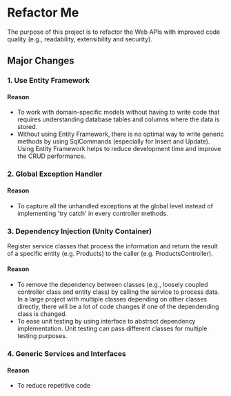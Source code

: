 # Refactor Me

The purpose of this project is to refactor the Web APIs with improved code quality (e.g., readability, extensibility and security).

## Major Changes

### 1. Use Entity Framework

#### Reason

* To work with domain-specific models without having to write code that requires understanding database tables and columns where the data is stored.
* Without using Entity Framework, there is no optimal way to write generic methods by using SqlCommands (especially for Insert and Update). Using Entity Framework helps to reduce development time and improve the CRUD performance.

### 2. Global Exception Handler
#### Reason
* To capture all the unhandled exceptions at the global level instead of implementing 'try catch' in every controller methods.


### 3. Dependency Injection (Unity Container)
Register service classes that process the information and return the result of a specific entity (e.g. Products) to the caller (e.g. ProductsController). 
#### Reason
* To remove the dependency between classes (e.g., loosely coupled controller class and entity class) by calling the service to process data. In a large project with multiple classes depending on other classes directly, there will be a lot of code changes if one of the dependending class is changed.
* To ease unit testing by using interface to abstract dependency implementation. Unit testing can pass different classes for multiple testing purposes.


### 4. Generic Services and Interfaces
#### Reason
* To reduce repetitive code